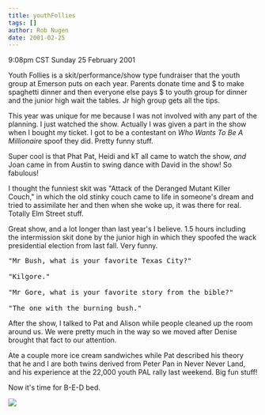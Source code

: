```yaml
---
title: youthFollies
tags: []
author: Rob Nugen
date: 2001-02-25
---
```


<title>Youth Follies</title>
<p class=date>9:08pm CST Sunday 25 February 2001</p>

<p>Youth Follies is a skit/performance/show type fundraiser that the
youth group at Emerson puts on each year.  Parents donate time and $
to make spaghetti dinner and then everyone else pays $ to youth group
for dinner and the junior high wait the tables.  Jr high group gets
all the tips.</p>

<p>This year was unique for me because I was not involved with any
part of the planning.  I just watched the show.  Actually I was given
a part in the show when I bought my ticket.  I got to be a contestant
on <em>Who Wants To Be A Millionaire</em> spoof they did.  Pretty
funny stuff.</p>

<p>Super cool is that Phat Pat, Heidi and kT all came to watch the
show, <em>and</em> Joan came in from Austin to swing dance with David
in the show!  So fabulous!</p>

<p>I thought the funniest skit was "Attack of the Deranged Mutant
Killer Couch," in which the old stinky couch came to life in someone's
dream and tried to assimilate her and then when she woke up, it was
there for real.  Totally Elm Street stuff.</p>

<p>Great show, and a lot longer than last year's I believe.  1.5 hours
including the intermission skit done by the junior high in which they
spoofed the wack presidential election from last fall.  Very funny.

<pre>
"Mr Bush, what is your favorite Texas City?"

"Kilgore."

"Mr Gore, what is your favorite story from the bible?"

"The one with the burning bush."
</pre>

<p>After the show, I talked to Pat and Alison while people cleaned up
the room around us.  We were pretty much in the way so we moved after
Denise brought that fact to our attention.</p>

<p>Ate a couple more ice cream sandwiches while Pat described his
theory that he and I are both twins derived from Peter Pan in Never
Never Land, and his experience at the 22,000 youth PAL rally last
weekend.  Big fun stuff!</p>

<p>Now it's time for B-E-D bed.</p>

<p><img src='/images/rob/wL-ROB.gif'/></p>

